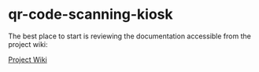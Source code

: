 # qr-code-scanning-kiosk

The best place to start is reviewing the documentation accessible from the project wiki:

[Project Wiki](https://github.com/bizkiwi/qr-code-scanning-kiosk/wiki)
